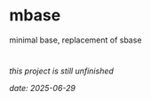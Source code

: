 # mbase
minimal base, replacement of sbase

#
*this project is still unfinished*

*date: 2025-06-29*
